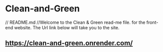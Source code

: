 # Clean-and-Green


// README.md
//Welcome to the Clean & Green read-me file. for the front-end website. The Url link below will take you to the site.  


## https://clean-and-green.onrender.com/






  